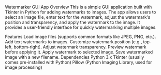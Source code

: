 Watermarker GUI App
Overview
This is a simple GUI application built with Tkinter in Python for adding watermarks to images. The app allows users to select an image file, enter text for the watermark, adjust the watermark's position and transparency, and apply the watermark to the image. It provides a user-friendly interface for quickly watermarking multiple images.

Features
Load image files (supports common formats like JPEG, PNG, etc.).
Add text watermarks to images.
Customize watermark position (e.g., top-left, bottom-right).
Adjust watermark transparency.
Preview watermark before applying it.
Apply watermark to selected image.
Save watermarked image with a new filename.
Dependencies
Python 3.x
Tkinter (usually comes pre-installed with Python)
Pillow (Python Imaging Library, used for image processing)
